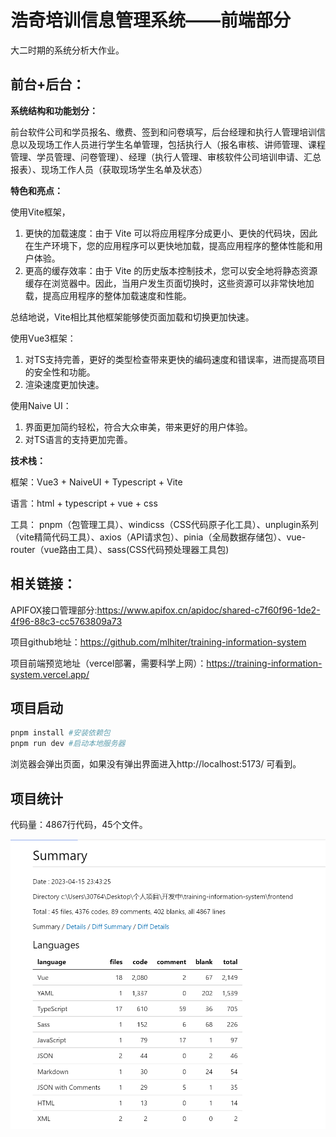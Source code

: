 # 浩奇培训信息管理系统——前端部分

大二时期的系统分析大作业。

## 前台+后台：

**系统结构和功能划分：**

前台软件公司和学员报名、缴费、签到和问卷填写，后台经理和执行人管理培训信息以及现场工作人员进行学生名单管理，包括执行人（报名审核、讲师管理、课程管理、学员管理、问卷管理）、经理（执行人管理、审核软件公司培训申请、汇总报表）、现场工作人员（获取现场学生名单及状态）

**特色和亮点：**

使用Vite框架，

1. 更快的加载速度：由于 Vite 可以将应用程序分成更小、更快的代码块，因此在生产环境下，您的应用程序可以更快地加载，提高应用程序的整体性能和用户体验。
2. 更高的缓存效率：由于 Vite 的历史版本控制技术，您可以安全地将静态资源缓存在浏览器中。因此，当用户发生页面切换时，这些资源可以非常快地加载，提高应用程序的整体加载速度和性能。

总结地说，Vite相比其他框架能够使页面加载和切换更加快速。

使用Vue3框架：

1. 对TS支持完善，更好的类型检查带来更快的编码速度和错误率，进而提高项目的安全性和功能。
2. 渲染速度更加快速。

使用Naive UI：

1. 界面更加简约轻松，符合大众审美，带来更好的用户体验。
2. 对TS语言的支持更加完善。

**技术栈：**

框架：Vue3 + NaiveUI + Typescript + Vite

语言：html + typescript + vue + css

工具： pnpm（包管理工具）、windicss（CSS代码原子化工具）、unplugin系列（vite精简代码工具）、axios（API请求包）、pinia（全局数据存储包）、vue-router（vue路由工具）、sass(CSS代码预处理器工具包)

## 相关链接：

APIFOX接口管理部分:https://www.apifox.cn/apidoc/shared-c7f60f96-1de2-4f96-88c3-cc5763809a73

项目github地址：https://github.com/mlhiter/training-information-system

项目前端预览地址（vercel部署，需要科学上网）：https://training-information-system.vercel.app/
## 项目启动

```sh
pnpm install #安装依赖包
pnpm run dev #启动本地服务器
```

浏览器会弹出页面，如果没有弹出界面进入http://localhost:5173/ 可看到。

## 项目统计

代码量：4867行代码，45个文件。

![image-20230415234518545](https://raw.githubusercontent.com/mlhiter/typora-images/master/202304152345674.png)









